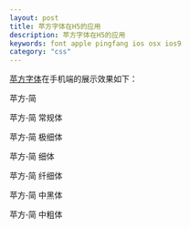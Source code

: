 ```yaml
---
layout: post
title: 苹方字体在H5的应用
description: 苹方字体在H5的应用
keywords: font apple pingfang ios osx ios9
category: "css"
---
```


<style>
.pf-jian {
    font-family: "PingFang SC", sans-serif
}
</style>

[苹方字体](http://www.apple.com/cn/macos/sierra/#international-fonts)在手机端的展示效果如下：

<p class="pf-jian">苹方-简</p>
<p style="font-family: PingFangSC-Regular, sans-serif;">苹方-简 常规体</p>
<p style="font-family: PingFangSC-Ultralight, sans-serif;">苹方-简 极细体</p>
<p style="font-family: PingFangSC-Light, sans-serif;">苹方-简 细体</p>
<p style="font-family: PingFangSC-Thin, sans-serif;">苹方-简 纤细体</p>
<p style="font-family: PingFangSC-Medium, sans-serif;">苹方-简 中黑体</p>
<p style="font-family: PingFangSC-Semibold, sans-serif;">苹方-简 中粗体</p>
